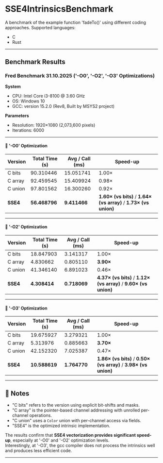 # SSE4IntrinsicsBenchmark

A benchmark of the example function 'fadeTo()' using different coding approaches.
Supported languages:
- C 
- Rust 

---

## Benchmark Results

### Fred Benchmark 31.10.2025 ('-O0', '-O2', '-O3' Optimizations)

**System**  
- CPU: Intel Core i3-8100 @ 3.60 GHz  
- OS: Windows 10  
- GCC: version 15.2.0 (Rev8, Built by MSYS2 project)  

**Parameters**  
- Resolution: 1920×1080 (2,073,600 pixels)  
- Iterations: 6000  

---

#### 🔹 '-O0' Optimization

| Version | Total Time (s) | Avg / Call (ms) | Speed-up |
|----------|----------------|-----------------|-----------|
| C bits   | 90.310446 | 15.051741 | 1.00× |
| C array  | 92.459545 | 15.409924 | 0.98× |
| C union  | 97.801562 | 16.300260 | 0.92× |
| **SSE4** | **56.468796** | **9.411466** | **1.60× (vs bits)** / **1.64× (vs array)** / **1.73× (vs union)** |

---

#### 🔹 '-O2' Optimization

| Version | Total Time (s) | Avg / Call (ms) | Speed-up |
|----------|----------------|-----------------|-----------|
| C bits   | 18.847903 | 3.141317 | 1.00× |
| C array  | 4.830662 | 0.805110 | **3.90×** |
| C union  | 41.346140 | 6.891023 | 0.46× |
| **SSE4** | **4.308414** | **0.718069** | **4.37× (vs bits)** / **1.12× (vs array)** / **9.60× (vs union)** |

---

#### 🔹 '-O3' Optimization

| Version | Total Time (s) | Avg / Call (ms) | Speed-up |
|----------|----------------|-----------------|-----------|
| C bits   | 19.675927 | 3.279321 | 1.00× |
| C array  | 5.313976 | 0.885663 | **3.70×** |
| C union  | 42.152320 | 7.025387 | 0.47× |
| **SSE4** | **10.588619** | **1.764770** | **1.86× (vs bits)** / **0.50× (vs array)** / **3.98× (vs union)** |

---

## 🧩 Notes

- "C bits" refers to the version using explicit bit-shifts and masks.  
- "C array" is the pointer-based channel addressing with unrolled per-channel operations.  
- "C union" uses a `Color` union with per-channel access via fields.  
- "SSE4" is the optimized intrinsic implementation.

The results confirm that **SSE4 vectorization provides significant speed-up**, especially at '-O0' and '-O2' optimization levels.  
Interestingly, at '-O3', the gcc compiler does not process the intrinsics well and produces less efficient code.

---
